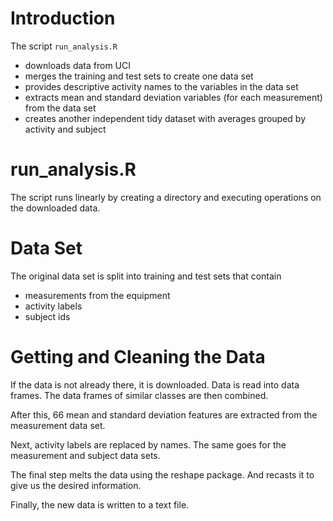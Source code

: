 # Introduction

The script `run_analysis.R`
- downloads data from UCI
- merges the training and test sets to create one data set
- provides descriptive activity names to the variables in the data set
- extracts mean and standard deviation variables (for each measurement) from the data set
- creates another independent tidy dataset with averages grouped by activity and subject
  
# run_analysis.R

The script runs linearly by creating a directory and executing operations on the downloaded data.

# Data Set

The original data set is split into training and test sets that contain
- measurements from the equipment
- activity labels
- subject ids

# Getting and Cleaning the Data

If the data is not already there, it is downloaded. Data is read into data frames. The data frames of similar classes are then combined. 

After this, 66 mean and standard deviation features are extracted from the measurement data set.

Next, activity labels are replaced by names. The same goes for the measurement and subject data sets.

The final step melts the data using the reshape package. And recasts it to give us the desired information.

Finally, the new data is written to a text file.